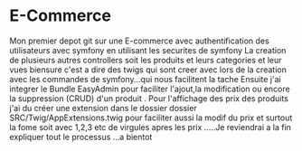 # E-Commerce
Mon premier depot git sur une E-commerce avec authentification des utilisateurs avec symfony en utilisant les securites de symfony
La creation de plusieurs autres controllers soit les produits et leurs categories et leur vues biensure c'est a dire des twigs qui sont creer avec lors de la creation avec les commandes de symfony...qui nous facilitent la tache
Ensuite j'ai integrer le Bundle EasyAdmin pour faciliter l'ajout,la modification ou encore la suppression (CRUD) d'un produit .
Pour l'affichage des prix des produits j'ai du créer une extension dans le dossier dossier SRC/Twig/AppExtensions.twig pour faciliter aussi la modif du prix et surtout la fome soit avec 1,2,3 etc de virgules apres les prix
.....Je reviendrai a la fin expliquer tout le processus ...a bientot
